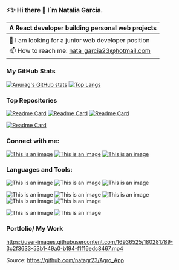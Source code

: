 ### ⚡✨ Hi there 👋 I´m Natalia García.

<!--
**natagr23/natagr23** is a ✨ _special_ ✨ repository because its `README.md` (this file) appears on your GitHub profile.

Here are some ideas to get you started:

- 🔭 I’m currently working on ...
- 🌱 I’m currently learning ...
- 👯 I’m looking to collaborate on ...
- 🤔 I’m looking for help with ...
- 💬 Ask me about ...
- 📫 How to reach me: ...
- 😄 Pronouns: ...
- ⚡ Fun fact: ...
-->


 
|  A React developer building personal web projects  |
| ----- |
|  | 
|🔭  I am looking for a junior web developer position | 
📫 How to reach me: nata_garcia23@hotmail.com|

### My GitHub Stats
[![Anurag's GitHub stats](https://github-readme-stats.vercel.app/api?username=natagr23&show_icons=true&theme=dracula)](https://github.com/natagr23/Agro_App)
[![Top Langs](https://github-readme-stats.vercel.app/api/top-langs/?username=natagr23&layout=compact&theme=dracula)](https://github.com/anuraghazra/github-readme-stats)
### Top Repositories
[![Readme Card](https://github-readme-stats.vercel.app/api/pin/?username=natagr23&repo=Agro_App&theme=dracula)](https://github.com/natagr23/Agro_App)
[![Readme Card](https://github-readme-stats.vercel.app/api/pin/?username=natagr23&repo=old-photos&theme=dracula)](https://github.com/natagr23/old-photos)
[![Readme Card](https://github-readme-stats.vercel.app/api/pin/?username=natagr23&repo=weather-statistics&theme=dracula)](https://github.com/natagr23/weather-statistics)

[![Readme Card](https://github-readme-stats.vercel.app/api/pin/?username=natagr23&repo=portafolio-carbon&theme=dracula)](https://github.com/natagr23/portafolio-carbon)


### Connect with me:

[![This is an image](https://img.shields.io/badge/LinkedIn-0A66C2?style=for-the-badge&logo=linkedin&logoColor=white)](https://www.linkedin.com/in/nataliagarciarosas/)
[![This is an image](https://img.shields.io/badge/twitter-1DA1F2?style=for-the-badge&logo=twitter&logoColor=white)](https://twitter.com/natagr)
[![This is an image](https://img.shields.io/badge/researchgate-00CCBB?style=for-the-badge&logo=researchgate&logoColor=white)](https://www.researchgate.net/profile/Natalia-Garcia-18)

### Languages and Tools:

![This is an image](https://img.shields.io/badge/HTML5-E34F26?style=for-the-badge&logo=html5&logoColor=white)
![This is an image](https://img.shields.io/badge/JAVASCRIPT-F7DF1E?style=for-the-badge&logo=javascript&logoColor=white)
![This is an image](https://badges.aleen42.com/src/react.svg)

![This is an image](https://img.shields.io/badge/MUI-007FFF?style=for-the-badge&logo=mui&logoColor=white)
![This is an image](https://img.shields.io/badge/IBM-052FAD?style=for-the-badge&logo=IBM&logoColor=white)
![This is an image](https://img.shields.io/badge/BOOTSTRAP-7952B3?style=for-the-badge&logo=bootstrap&logoColor=white)
![This is an image](https://img.shields.io/badge/TAILWIND-06B6D4?style=for-the-badge&logo=tailwind&logoColor=white)
![This is an image](https://img.shields.io/badge/CSS3-1572B6?style=for-the-badge&logo=css&logoColor=white)


![This is an image](https://img.shields.io/badge/FIREBASE-FFCA28?style=for-the-badge&logo=firebase&logoColor=white)
![This is an image](https://img.shields.io/badge/R-276DC3?style=for-the-badge&logo=r&logoColor=white)

### Portfolio/ My Work

https://user-images.githubusercontent.com/16936525/180281789-3c2f3633-53b1-49a0-b194-f1f16edc8467.mp4 

Source: https://github.com/natagr23/Agro_App
